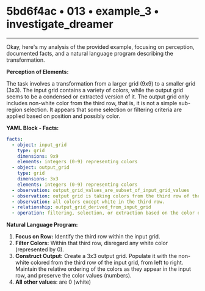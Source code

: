 # 5bd6f4ac • 013 • example_3 • investigate_dreamer

---
Okay, here's my analysis of the provided example, focusing on perception, documented facts, and a natural language program describing the transformation.

**Perception of Elements:**

The task involves a transformation from a larger grid (9x9) to a smaller grid (3x3). The input grid contains a variety of colors, while the output grid seems to be a condensed or extracted version of it. The output grid only includes non-white color from the third row, that is, it is not a simple sub-region selection. It appears that some selection or filtering criteria are applied based on position and possibly color.

**YAML Block - Facts:**



```yaml
facts:
  - object: input_grid
    type: grid
    dimensions: 9x9
    elements: integers (0-9) representing colors
  - object: output_grid
    type: grid
    dimensions: 3x3
    elements: integers (0-9) representing colors
  - observation: output_grid_values_are_subset_of_input_grid_values
  - observation: output grid is taking colors from the third row of the input grid.
  - observation: all colors except white in the third row.
  - relationship: output_grid_derived_from_input_grid
  - operation: filtering, selection, or extraction based on the color of the third row only.

```



**Natural Language Program:**

1.  **Focus on Row:** Identify the third row within the input grid.
2.  **Filter Colors:** Within that third row, disregard any white color (represented by 0).
3.  **Construct Output:** Create a 3x3 output grid. Populate it with the non-white colored from the third row of the input grid, from left to right. Maintain the relative ordering of the colors as they appear in the input row, and preserve the color values (numbers).
4. **All other values**: are 0 (white)

